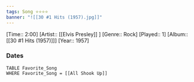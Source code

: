 ```yaml
---
tags: Song ⭐⭐⭐⭐ 
banner: "![[30 #1 Hits (1957).jpg]]"
---
```

[Time:: 2:00]
[Artist:: [[Elvis Presley]] ]
[Genre:: Rock]
[Played:: 1]
[Album:: [[30 #1 Hits (1957)]]]
[Year:: 1957]
### Dates
````dataview
TABLE Favorite_Song
WHERE Favorite_Song = [[All Shook Up]]
````
